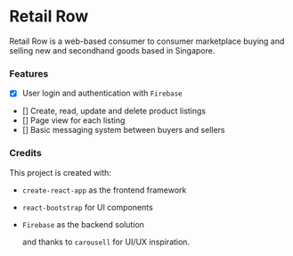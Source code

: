 # Retail Row

Retail Row is a web-based consumer to consumer marketplace buying and selling new and secondhand goods based in Singapore.

### Features

- [x] User login and authentication with `Firebase`
- [] Create, read, update and delete product listings
- [] Page view for each listing
- [] Basic messaging system between buyers and sellers

### Credits

This project is created with:

- `create-react-app` as the frontend framework
- `react-bootstrap` for UI components
- `Firebase` as the backend solution

  and thanks to `carousell` for UI/UX inspiration.
